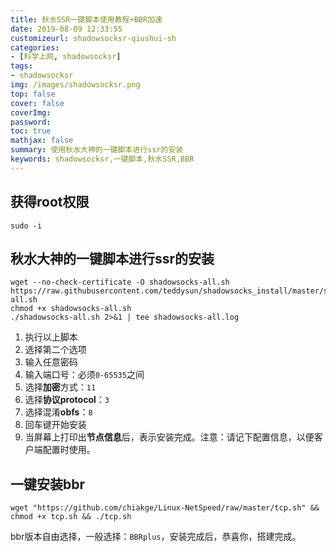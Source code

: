 ```yaml
---
title: 秋水SSR一键脚本使用教程+BBR加速
date: 2019-08-09 12:33:55
customizeurl: shadowsocksr-qiushui-sh
categories:
- [科学上网, shadowsocksr]
tags:
- shadowsocksr
img: /images/shadowsocksr.png
top: false
cover: false
coverImg: 
password: 
toc: true
mathjax: false
summary: 使用秋水大神的一键脚本进行ssr的安装
keywords: shadowsocksr,一键脚本,秋水SSR,BBR
---
```


## 获得root权限

```
sudo -i
```

## 秋水大神的一键脚本进行ssr的安装

```
wget --no-check-certificate -O shadowsocks-all.sh https://raw.githubusercontent.com/teddysun/shadowsocks_install/master/shadowsocks-all.sh
chmod +x shadowsocks-all.sh
./shadowsocks-all.sh 2>&1 | tee shadowsocks-all.log
```

1. 执行以上脚本
2. 选择第二个选项
3. 输入任意密码
4. 输入端口号：必须`0-65535`之间
5. 选择**加密**方式：`11`
6. 选择**协议protocol**：`3`
7. 选择混淆**obfs**：`8`
8. 回车键开始安装
9. 当屏幕上打印出**节点信息**后，表示安装完成。注意：请记下配置信息，以便客户端配置时使用。

## 一键安装bbr

```
wget "https://github.com/chiakge/Linux-NetSpeed/raw/master/tcp.sh" && chmod +x tcp.sh && ./tcp.sh
```

bbr版本自由选择，一般选择：`BBRplus`，安装完成后，恭喜你，搭建完成。